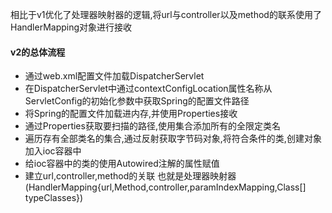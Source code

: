 相比于v1优化了处理器映射器的逻辑,将url与controller以及method的联系使用了HandlerMapping对象进行接收

#### v2的总体流程
 * 通过web.xml配置文件加载DispatcherServlet
 * 在DispatcherServlet中通过contextConfigLocation属性名称从ServletConfig的初始化参数中获取Spring的配置文件路径
 * 将Spring的配置文件加载进内存,并使用Properties接收
 * 通过Properties获取要扫描的路径,使用集合添加所有的全限定类名
 * 遍历存有全部类名的集合,通过反射获取字节码对象,将符合条件的类,创建对象加入ioc容器中
 * 给ioc容器中的类的使用Autowired注解的属性赋值
 * 建立url,controller,method的关联 也就是处理器映射器
 (HandlerMapping{url,Method,controller,paramIndexMapping,Class[] typeClasses})